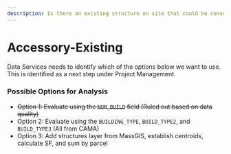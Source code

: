 ```yaml
---
description: Is there an existing structure on site that could be converted into an ADU?
---
```


# Accessory-Existing

Data Services needs to identify which of the options below we want to use. This is identified as a next step under Project Management.

### Possible Options for Analysis

* ~~Option 1: Evaluate using the `NUM_BUILD` field (Ruled out based on data quality)~~
* Option 2: Evaluate using the `BUILDING_TYPE`, `BUILD_TYPE2`, and `BUILD_TYPE3` (All from CAMA)
* Option 3: Add structures layer from MassGIS, establish centroids, calculate SF, and sum by parcel
